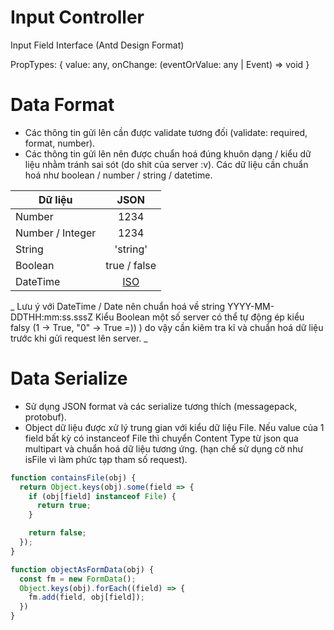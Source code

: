 # Input Controller
Input Field Interface (Antd Design Format)

PropTypes: {
  value: any,
  onChange: (eventOrValue: any | Event) => void
}



# Data Format
- Các thông tin gửi lên cần được validate tương đối (validate: required, format, number).
- Các thông tin gửi lên nên được chuẩn hoá đúng khuôn dạng / kiểu dữ liệu nhằm tránh sai sót (do shit của server :v). Các dữ liệu cần chuẩn hoá như boolean / number / string / datetime.

| Dữ liệu          | JSON          |
| ---------------- |:-------------:|
| Number           | 1234          |
| Number / Integer | 1234          |
| String           | 'string'      |
| Boolean          |  true / false |
| DateTime         |  [ISO](https://developer.mozilla.org/en-US/docs/Web/JavaScript/Reference/Global_Objects/Date/toISOString) |

_
Lưu ý với DateTime / Date nên chuẩn hoá về string YYYY-MM-DDTHH:mm:ss.sssZ
Kiểu Boolean một số server có thể tự động ép kiểu falsy (1 -> True, "0" -> True =)) ) do vậy cần kiêm tra kĩ và chuẩn hoá dữ liệu trước khi gửi request lên server.
_

# Data Serialize
- Sử dụng JSON format và các serialize tương thích (messagepack, protobuf).
- Object dữ liệu được xử lý trung gian với kiểu dữ liệu File. Nếu value của 1 field bất kỳ có instanceof File thì chuyển Content Type từ json qua multipart và chuẩn hoá dữ liệu tương ứng. (hạn chế sử dụng cờ như isFile vì làm phức tạp tham số request).

```javascript
function containsFile(obj) {
  return Object.keys(obj).some(field => {
    if (obj[field] instanceof File) {
      return true;
    }

    return false;
  });
}

function objectAsFormData(obj) {
  const fm = new FormData();
  Object.keys(obj).forEach((field) => {
    fm.add(field, obj[field]);
  })
}

```